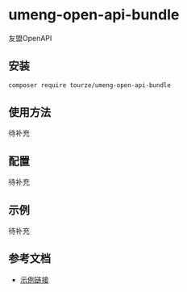 # umeng-open-api-bundle

友盟OpenAPI

## 安装

```bash
composer require tourze/umeng-open-api-bundle
```

## 使用方法

待补充

## 配置

待补充

## 示例

待补充

## 参考文档

- [示例链接](https://example.com)
